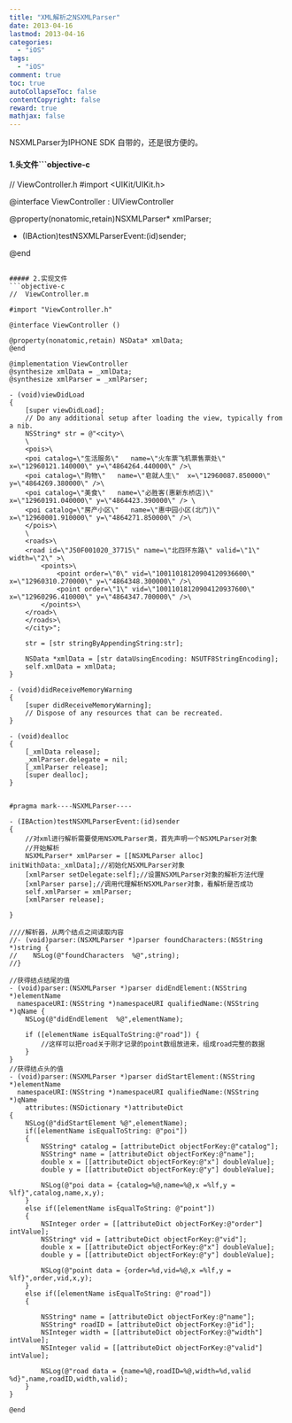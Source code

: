 ```yaml
---
title: "XML解析之NSXMLParser"
date: 2013-04-16
lastmod: 2013-04-16
categories:
  - "iOS"
tags:
  - "iOS"
comment: true
toc: true
autoCollapseToc: false
contentCopyright: false
reward: true
mathjax: false
---
```



NSXMLParser为IPHONE SDK 自带的，还是很方便的。

#### 1.头文件```objective-c
//  ViewController.h
#import <UIKit/UIKit.h>

@interface ViewController : UIViewController<NSXMLParserDelegate>


@property(nonatomic,retain)NSXMLParser* xmlParser;

- (IBAction)testNSXMLParserEvent:(id)sender;

@end

```

##### 2.实现文件
```objective-c
//  ViewController.m

#import "ViewController.h"

@interface ViewController ()

@property(nonatomic,retain) NSData* xmlData;
@end

@implementation ViewController
@synthesize xmlData = _xmlData;
@synthesize xmlParser = _xmlParser;

- (void)viewDidLoad
{
    [super viewDidLoad];
	// Do any additional setup after loading the view, typically from a nib.
    NSString* str = @"<city>\
    \
    <pois>\
    <poi catalog=\"生活服务\"   name=\"火车票飞机票售票处\"  x=\"12960121.140000\" y=\"4864264.440000\" />\
    <poi catalog=\"购物\"   name=\"皂就人生\"  x=\"12960087.850000\" y=\"4864269.380000\" />\
    <poi catalog=\"美食\"   name=\"必胜客(惠新东桥店)\"  x=\"12960191.040000\" y=\"4864423.390000\" /> \
    <poi catalog=\"房产小区\"   name=\"惠中园小区(北门)\" x=\"12960001.910000\" y=\"4864271.850000\" />\
    </pois>\
    \
    <roads>\
    <road id=\"J50F001020_37715\" name=\"北四环东路\" valid=\"1\" width=\"2\" >\
        <points>\
            <point order=\"0\" vid=\"10011018120904120936600\" x=\"12960310.270000\" y=\"4864348.300000\" />\
            <point order=\"1\" vid=\"10011018120904120937600\" x=\"12960296.410000\" y=\"4864347.700000\" />\
        </points>\
    </road>\
    </roads>\
    </city>";
    
    str = [str stringByAppendingString:str];
    
    NSData *xmlData = [str dataUsingEncoding: NSUTF8StringEncoding];
    self.xmlData = xmlData;
}

- (void)didReceiveMemoryWarning
{
    [super didReceiveMemoryWarning];
    // Dispose of any resources that can be recreated.
}

- (void)dealloc
{
    [_xmlData release];
    _xmlParser.delegate = nil;
    [_xmlParser release];
    [super dealloc];
}


#pragma mark----NSXMLParser----

- (IBAction)testNSXMLParserEvent:(id)sender
{
    //对xml进行解析需要使用NSXMLParser类，首先声明一个NSXMLParser对象
    //开始解析
    NSXMLParser* xmlParser = [[NSXMLParser alloc] initWithData:_xmlData];//初始化NSXMLParser对象
    [xmlParser setDelegate:self];//设置NSXMLParser对象的解析方法代理
    [xmlParser parse];//调用代理解析NSXMLParser对象，看解析是否成功
    self.xmlParser = xmlParser;
    [xmlParser release];
    
}

////解析器，从两个结点之间读取内容
//- (void)parser:(NSXMLParser *)parser foundCharacters:(NSString *)string {
//    NSLog(@"foundCharacters  %@",string);
//}

//获得结点结尾的值
- (void)parser:(NSXMLParser *)parser didEndElement:(NSString *)elementName
  namespaceURI:(NSString *)namespaceURI qualifiedName:(NSString *)qName {
    NSLog(@"didEndElement  %@",elementName);
    
    if ([elementName isEqualToString:@"road"]) {
        //这样可以把road关于刚才记录的point数组放进来，组成road完整的数据
    }
}
//获得结点头的值
- (void)parser:(NSXMLParser *)parser didStartElement:(NSString *)elementName
  namespaceURI:(NSString *)namespaceURI qualifiedName:(NSString *)qName
    attributes:(NSDictionary *)attributeDict
{
    NSLog(@"didStartElement %@",elementName);
    if([elementName isEqualToString: @"poi"])
    {
        NSString* catalog = [attributeDict objectForKey:@"catalog"];
        NSString* name = [attributeDict objectForKey:@"name"];
        double x = [[attributeDict objectForKey:@"x"] doubleValue];
        double y = [[attributeDict objectForKey:@"y"] doubleValue];
        
        NSLog(@"poi data = {catalog=%@,name=%@,x =%lf,y = %lf}",catalog,name,x,y);
    }
    else if([elementName isEqualToString: @"point"])
    {
        NSInteger order = [[attributeDict objectForKey:@"order"] intValue];
        NSString* vid = [attributeDict objectForKey:@"vid"];
        double x = [[attributeDict objectForKey:@"x"] doubleValue];
        double y = [[attributeDict objectForKey:@"y"] doubleValue];
        
        NSLog(@"point data = {order=%d,vid=%@,x =%lf,y = %lf}",order,vid,x,y);
    }
    else if([elementName isEqualToString: @"road"])
    {

        NSString* name = [attributeDict objectForKey:@"name"];
        NSString* roadID = [attributeDict objectForKey:@"id"];
        NSInteger width = [[attributeDict objectForKey:@"width"] intValue];
        NSInteger valid = [[attributeDict objectForKey:@"valid"] intValue];
        
        NSLog(@"road data = {name=%@,roadID=%@,width=%d,valid  %d}",name,roadID,width,valid);
    }
}

@end

```

